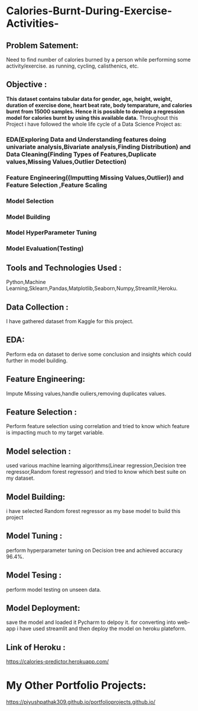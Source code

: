 # Calories-Burnt-During-Exercise-Activities-

## Problem Satement:
Need to find number of calories burned by a person while performing some activity/exercise.
as running, cycling, calisthenics, etc.

## Objective :
**This dataset contains tabular data for gender, age, height, weight, duration of exercise done, heart beat rate, body temparature, and calories burnt from 15000 samples. Hence it is possible to develop a regression model for calories burnt by using this available data.** Throughout this Project i have followed the whole life cycle of a Data Science Project as: 
### EDA(Exploring Data and Understanding features doing univariate analysis,Bivariate analysis,Finding Distribution) and Data Cleaning(Finding Types of Features,Duplicate values,Missing Values,Outlier Detection)
### Feature Engineering((Imputting Missing Values,Outlier)) and Feature Selection ,Feature Scaling
### Model Selection 
### Model Building 
### Model HyperParameter Tuning
### Model Evaluation(Testing)

## Tools and Technologies Used :
Python,Machine Learning,Sklearn,Pandas,Matplotlib,Seaborn,Numpy,Streamlit,Heroku.

## Data Collection :
I have gathered dataset from Kaggle for this project.

## EDA:
Perform eda on dataset to derive some conclusion and insights which could further in model building.

## Feature Engineering:
Impute Missing values,handle ouliers,removing duplicates values.

## Feature Selection :
Perform feature selection using correlation and tried to know which feature is impacting much to my target variable.

## Model selection :
used various machine learning algorithms(Linear regression,Decision tree regressor,Random forest regressor) and tried to know which best suite on my dataset.

## Model Building: 
i have selected Random forest regressor as my base model to build this project

## Model Tuning :
perform hyperparameter tuning on Decision tree and achieved accuracy 96.4%.

## Model Tesing :
perform model testing on unseen data.

## Model Deployment:
save the model and loaded it Pycharm to delpoy it. for converting into web-app i have used streamlit and then deploy the model on heroku plateform.

## Link of Heroku :
https://calories-predictor.herokuapp.com/

# My Other Portfolio Projects:
https://piyushpathak309.github.io/portfolioprojects.github.io/
















